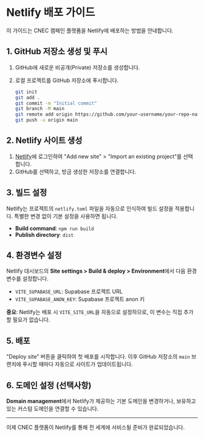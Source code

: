 
# Netlify 배포 가이드

이 가이드는 CNEC 캠페인 플랫폼을 Netlify에 배포하는 방법을 안내합니다.

## 1. GitHub 저장소 생성 및 푸시

1. GitHub에 새로운 비공개(Private) 저장소를 생성합니다.
2. 로컬 프로젝트를 GitHub 저장소에 푸시합니다.

   ```bash
   git init
   git add .
   git commit -m "Initial commit"
   git branch -M main
   git remote add origin https://github.com/your-username/your-repo-name.git
   git push -u origin main
   ```

## 2. Netlify 사이트 생성

1. [Netlify](https://www.netlify.com/)에 로그인하여 "Add new site" > "Import an existing project"를 선택합니다.
2. GitHub를 선택하고, 방금 생성한 저장소를 연결합니다.

## 3. 빌드 설정

Netlify는 프로젝트의 `netlify.toml` 파일을 자동으로 인식하여 빌드 설정을 적용합니다. 특별한 변경 없이 기본 설정을 사용하면 됩니다.

- **Build command**: `npm run build`
- **Publish directory**: `dist`

## 4. 환경변수 설정

Netlify 대시보드의 **Site settings > Build & deploy > Environment**에서 다음 환경변수를 설정합니다.

- `VITE_SUPABASE_URL`: Supabase 프로젝트 URL
- `VITE_SUPABASE_ANON_KEY`: Supabase 프로젝트 anon 키

**중요**: Netlify는 배포 시 `VITE_SITE_URL`을 자동으로 설정하므로, 이 변수는 직접 추가할 필요가 없습니다.

## 5. 배포

"Deploy site" 버튼을 클릭하여 첫 배포를 시작합니다. 이후 GitHub 저장소의 `main` 브랜치에 푸시할 때마다 자동으로 사이트가 업데이트됩니다.

## 6. 도메인 설정 (선택사항)

**Domain management**에서 Netlify가 제공하는 기본 도메인을 변경하거나, 보유하고 있는 커스텀 도메인을 연결할 수 있습니다.

---

이제 CNEC 플랫폼이 Netlify를 통해 전 세계에 서비스될 준비가 완료되었습니다.

